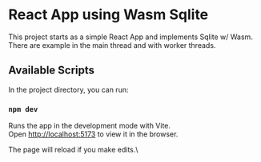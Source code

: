 # React App using Wasm Sqlite

This project starts as a simple React App and implements Sqlite w/ Wasm.
There are example in the main thread and with worker threads.

## Available Scripts

In the project directory, you can run:

### `npm dev`

Runs the app in the development mode with Vite.\
Open [http://localhost:5173](http://localhost:5173) to view it in the browser.

The page will reload if you make edits.\
